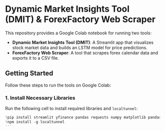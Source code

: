 # Dynamic Market Insights Tool (DMIT) & ForexFactory Web Scraper

This repository provides a Google Colab notebook for running two tools:

- **Dynamic Market Insights Tool (DMIT)**: A Streamlit app that visualizes stock market data and builds an LSTM model for price predictions.
- **ForexFactory Web Scraper**: A tool that scrapes forex calendar data and exports it to a CSV file.

## Getting Started

Follow these steps to run the tools on Google Colab:

### 1. Install Necessary Libraries

Run the following cell to install required libraries and `localtunnel`:

```python
!pip install streamlit yfinance pandas requests numpy matplotlib pandas_datareader keras scikit-learn selenium
!npm install -g localtunnel
'''
